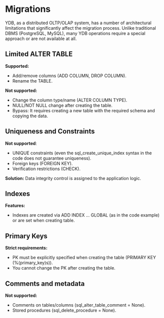 Migrations
===

YDB, as a distributed OLTP/OLAP system, has a number of architectural limitations that significantly affect the migration process. 
Unlike traditional DBMS (PostgreSQL, MySQL), many YDB operations require a special approach or are not available at all.

## Limited ALTER TABLE

**Supported:**
- Add/remove columns (ADD COLUMN, DROP COLUMN).
- Rename the TABLE.

**Not supported:**
- Change the column type/name (ALTER COLUMN TYPE).
- NULL/NOT NULL change after creating the table.
- Bypass: It requires creating a new table with the required schema and copying the data.

## Uniqueness and Constraints
**Not supported**:
- UNIQUE constraints (even the sql_create_unique_index syntax in the code does not guarantee uniqueness).
- Foreign keys (FOREIGN KEY).
- Verification restrictions (CHECK).

**Solution:** Data integrity control is assigned to the application logic.

## Indexes
**Features:**
- Indexes are created via ADD INDEX ... GLOBAL (as in the code example) or are set when creating table.

## Primary Keys
**Strict requirements:**
- PK must be explicitly specified when creating the table (PRIMARY KEY (%(primary_key)s)).
- You cannot change the PK after creating the table.

## Comments and metadata
**Not supported:**
- Comments on tables/columns (sql_alter_table_comment = None).
- Stored procedures (sql_delete_procedure = None).
